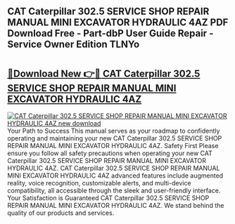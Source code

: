 ## CAT Caterpillar 302.5 SERVICE SHOP REPAIR MANUAL MINI EXCAVATOR HYDRAULIC 4AZ PDF Download Free - Part-dbP User Guide Repair - Service Owner Edition TLNYo

# <h2><a href="http://bc76876.oget.top/?id=CAT+Caterpillar+302.5+SERVICE+SHOP+REPAIR+MANUAL+MINI+EXCAVATOR+HYDRAULIC+4AZ">🔗Download New 👉🔴 CAT Caterpillar 302.5 SERVICE SHOP REPAIR MANUAL MINI EXCAVATOR HYDRAULIC 4AZ</a></h2>

[![CAT Caterpillar 302.5 SERVICE SHOP REPAIR MANUAL MINI EXCAVATOR HYDRAULIC 4AZ new download](https://i.imgur.com/5g1atiW.png)](http://bc76876.oget.top/?id=CAT+Caterpillar+302.5+SERVICE+SHOP+REPAIR+MANUAL+MINI+EXCAVATOR+HYDRAULIC+4AZ)
Your Path to Success This manual serves as your roadmap to confidently operating and maintaining your new CAT Caterpillar 302.5 SERVICE SHOP REPAIR MANUAL MINI EXCAVATOR HYDRAULIC 4AZ. Safety First Please ensure you follow all safety precautions when operating your new CAT Caterpillar 302.5 SERVICE SHOP REPAIR MANUAL MINI EXCAVATOR HYDRAULIC 4AZ. CAT Caterpillar 302.5 SERVICE SHOP REPAIR MANUAL MINI EXCAVATOR HYDRAULIC 4AZ advanced features include augmented reality, voice recognition, customizable alerts, and multi-device compatibility, all accessible through the sleek and user-friendly interface. Your Satisfaction is Guaranteed CAT Caterpillar 302.5 SERVICE SHOP REPAIR MANUAL MINI EXCAVATOR HYDRAULIC 4AZ. We stand behind the quality of our products and services.
